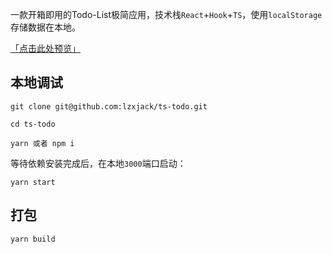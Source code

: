 一款开箱即用的Todo-List极简应用，技术栈`React`+`Hook`+`TS`，使用`localStorage`存储数据在本地。

<a href="https://ts-todo-0gl1ck0w116a2558-1304393382.tcloudbaseapp.com/" target="_blank">「点击此处预览」</a>

## 本地调试

```
git clone git@github.com:lzxjack/ts-todo.git

cd ts-todo

yarn 或者 npm i
```

等待依赖安装完成后，在本地`3000`端口启动：

```
yarn start
```

## 打包

```
yarn build
```

